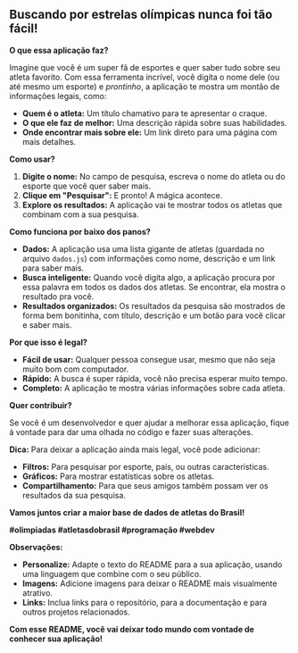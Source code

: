 ## Buscando por estrelas olímpicas nunca foi tão fácil!

**O que essa aplicação faz?**

Imagine que você é um super fã de esportes e quer saber tudo sobre seu atleta favorito. Com essa ferramenta incrível, você digita o nome dele (ou até mesmo um esporte) e *prontinho*, a aplicação te mostra um montão de informações legais, como:

* **Quem é o atleta:** Um título chamativo para te apresentar o craque.
* **O que ele faz de melhor:** Uma descrição rápida sobre suas habilidades.
* **Onde encontrar mais sobre ele:** Um link direto para uma página com mais detalhes.

**Como usar?**

1. **Digite o nome:** No campo de pesquisa, escreva o nome do atleta ou do esporte que você quer saber mais.
2. **Clique em "Pesquisar":** E pronto! A mágica acontece.
3. **Explore os resultados:** A aplicação vai te mostrar todos os atletas que combinam com a sua pesquisa.

**Como funciona por baixo dos panos?**

* **Dados:** A aplicação usa uma lista gigante de atletas (guardada no arquivo `dados.js`) com informações como nome, descrição e um link para saber mais.
* **Busca inteligente:** Quando você digita algo, a aplicação procura por essa palavra em todos os dados dos atletas. Se encontrar, ela mostra o resultado pra você.
* **Resultados organizados:** Os resultados da pesquisa são mostrados de forma bem bonitinha, com título, descrição e um botão para você clicar e saber mais.

**Por que isso é legal?**

* **Fácil de usar:** Qualquer pessoa consegue usar, mesmo que não seja muito bom com computador.
* **Rápido:** A busca é super rápida, você não precisa esperar muito tempo.
* **Completo:** A aplicação te mostra várias informações sobre cada atleta.

**Quer contribuir?**

Se você é um desenvolvedor e quer ajudar a melhorar essa aplicação, fique à vontade para dar uma olhada no código e fazer suas alterações. 

**Dica:** Para deixar a aplicação ainda mais legal, você pode adicionar:

* **Filtros:** Para pesquisar por esporte, país, ou outras características.
* **Gráficos:** Para mostrar estatísticas sobre os atletas.
* **Compartilhamento:** Para que seus amigos também possam ver os resultados da sua pesquisa.

**Vamos juntos criar a maior base de dados de atletas do Brasil!** 

**#olimpiadas #atletasdobrasil #programação #webdev**

**Observações:**

* **Personalize:** Adapte o texto do README para a sua aplicação, usando uma linguagem que combine com o seu público.
* **Imagens:** Adicione imagens para deixar o README mais visualmente atrativo.
* **Links:** Inclua links para o repositório, para a documentação e para outros projetos relacionados.

**Com esse README, você vai deixar todo mundo com vontade de conhecer sua aplicação!**
